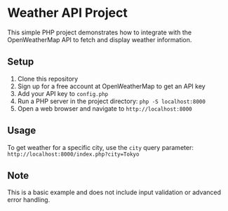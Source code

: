 # Weather API Project

This simple PHP project demonstrates how to integrate with the OpenWeatherMap API to fetch and display weather information.

## Setup

1. Clone this repository
2. Sign up for a free account at OpenWeatherMap to get an API key
3. Add your API key to `config.php`
4. Run a PHP server in the project directory: `php -S localhost:8000`
5. Open a web browser and navigate to `http://localhost:8000`

## Usage

To get weather for a specific city, use the `city` query parameter:
`http://localhost:8000/index.php?city=Tokyo`

## Note

This is a basic example and does not include input validation or advanced error handling.